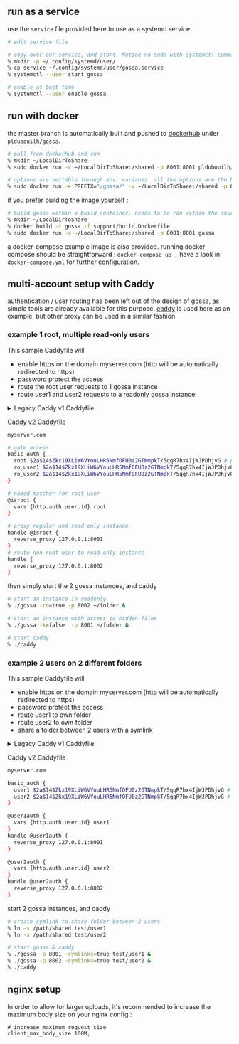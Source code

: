 ## run as a service

use the `service` file provided here to use as a systemd service.

```sh
# edit service file

# copy over our service, and start. Notice no sudo with systemctl command !
% mkdir -p ~/.config/systemd/user/
% cp service ~/.config/systemd/user/gossa.service
% systemctl --user start gossa

# enable at boot time
% systemctl --user enable gossa
```

## run with docker

the master branch is automatically built and pushed to [dockerhub](https://hub.docker.com/r/pldubouilh/gossa) under `pldubouilh/gossa`.

```sh
# pull from dockerhub and run
% mkdir ~/LocalDirToShare
% sudo docker run -v ~/LocalDirToShare:/shared -p 8001:8001 pldubouilh/gossa

# options are settable through env. variabes. all the options are the build.Dockerfile
% sudo docker run -e PREFIX="/gossa/" -v ~/LocalDirToShare:/shared -p 8001:8001 pldubouilh/gossa
```

if you prefer building the image yourself :

```sh
# build gossa within a build container, needs to be ran within the sources, ../ from here, and run
% mkdir ~/LocalDirToShare
% docker build -t gossa -f support/build.Dockerfile .
% sudo docker run -v ~/LocalDirToShare:/shared -p 8001:8001 gossa
```

a docker-compose example image is also provided. running docker compose should be straightforward : `docker-compose up .` have a look in `docker-compose.yml` for further configuration.

## multi-account setup with Caddy

authentication / user routing has been left out of the design of gossa, as simple tools are already available for this purpose. [caddy](https://caddyserver.com) is used here as an example, but other proxy can be used in a similar fashion.

### example 1 root, multiple read-only users

This sample Caddyfile will
 + enable https on the domain myserver.com (http will be automatically redirected to https)
 + password protect the access
 + route the root user requests to 1 gossa instance
 + route user1 and user2 requests to a readonly gossa instance

<details>
  <summary>Legacy Caddy v1 Caddyfile</summary>
  
  ```sh
  myserver.com
  
  # proxy regular and read only instance
  proxy /   127.0.0.1:8001
  proxy /ro 127.0.0.1:8002 { without /ro }
  
  # reroute non-root user to read-only
  # cm9... is the output of `printf "root:password" | base64`
  rewrite {
    if {>Authorization} not "Basic cm9vdDpwYXNzd29yZA=="
    to /ro/{path}
  }
  
  # gate access
  basicauth / root     password
  basicauth / ro_user1 passworduser1
  basicauth / ro_user2 passworduser2
  ```
</details>

Caddy v2 Caddyfile

```sh
myserver.com

# gate access
basic_auth {
  root $2a$14$Zkx19XLiW6VYouLHR5NmfOFU0z2GTNmpkT/5qqR7hx4IjWJPDhjvG # password is "hiccup"
  ro_user1 $2a$14$Zkx19XLiW6VYouLHR5NmfOFU0z2GTNmpkT/5qqR7hx4IjWJPDhjvG # password is "hiccup"
  ro_user2 $2a$14$Zkx19XLiW6VYouLHR5NmfOFU0z2GTNmpkT/5qqR7hx4IjWJPDhjvG # password is "hiccup"
}

# named matcher for root user
@isroot {
  vars {http.auth.user.id} root
}

# proxy regular and read only instance
handle @isroot {
  reverse_proxy 127.0.0.1:8001
}
# route non-root user to read only instance
handle {
  reverse_proxy 127.0.0.1:8002
}
```

then simply start the 2 gossa instances, and caddy

```sh
# start an instance in readonly
% ./gossa -ro=true -p 8002 ~/folder &

# start an instance with access to hidden files
% ./gossa -k=false  -p 8001 ~/folder &

# start caddy
% ./caddy
```

### example 2 users on 2 different folders

This sample Caddyfile will
 + enable https on the domain myserver.com (http will be automatically redirected to https)
 + password protect the access
 + route user1 to own folder
 + route user2 to own folder
 + share a folder between 2 users with a symlink

<details>
  <summary>Legacy Caddy v1 Caddyfile</summary>

  ```sh
  myserver.com
  
  proxy /user1 127.0.0.1:8001 { without /user1 }
  proxy /user2 127.0.0.1:8002 { without /user2 }
  
  basicauth / user1 passworduser1
  basicauth / user2 passworduser2
  
  rewrite {
    if {>Authorization} is "Basic dXNlcjE6cGFzc3dvcmR1c2VyMQ=="
    to /user1/{path}
  }
  
  rewrite {
    if {>Authorization} is "Basic dXNlcjI6cGFzc3dvcmR1c2VyMg=="
    to /user2/{path}
  }
  ```
</details>

Caddy v2 Caddyfile

```sh
myserver.com

basic_auth {
  user1 $2a$14$Zkx19XLiW6VYouLHR5NmfOFU0z2GTNmpkT/5qqR7hx4IjWJPDhjvG # password is "hiccup"
  user2 $2a$14$Zkx19XLiW6VYouLHR5NmfOFU0z2GTNmpkT/5qqR7hx4IjWJPDhjvG # password is "hiccup"
}

@user1auth {
  vars {http.auth.user.id} user1 
}
handle @user1auth {
  reverse_proxy 127.0.0.1:8001
}

@user2auth {
  vars {http.auth.user.id} user2
}
handle @user2auth {
  reverse_proxy 127.0.0.1:8002
}
```

start 2 gossa instances, and caddy

```sh
# create symlink to share folder between 2 users
% ln -s /path/shared test/user1
% ln -s /path/shared test/user2

# start gossa & caddy
% ./gossa -p 8001 -symlinks=true test/user1 &
% ./gossa -p 8002 -symlinks=true test/user2 &
% ./caddy
```

## nginx setup

In order to allow for larger uploads, it's recommended to increase the maximum body size on your nginx config :

```
# increase maximum request size
client_max_body_size 100M;
```
